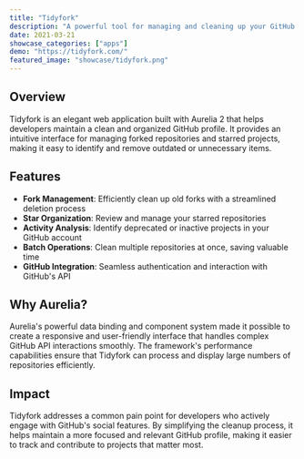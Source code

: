 ```yaml
---
title: "Tidyfork"
description: "A powerful tool for managing and cleaning up your GitHub forks and stars, built with Aurelia."
date: 2021-03-21
showcase_categories: ["apps"]
demo: "https://tidyfork.com/"
featured_image: "showcase/tidyfork.png"
---
```


## Overview

Tidyfork is an elegant web application built with Aurelia 2 that helps developers maintain a clean and organized GitHub profile. It provides an intuitive interface for managing forked repositories and starred projects, making it easy to identify and remove outdated or unnecessary items.

## Features

- **Fork Management**: Efficiently clean up old forks with a streamlined deletion process
- **Star Organization**: Review and manage your starred repositories
- **Activity Analysis**: Identify deprecated or inactive projects in your GitHub account
- **Batch Operations**: Clean multiple repositories at once, saving valuable time
- **GitHub Integration**: Seamless authentication and interaction with GitHub's API

## Why Aurelia?

Aurelia's powerful data binding and component system made it possible to create a responsive and user-friendly interface that handles complex GitHub API interactions smoothly. The framework's performance capabilities ensure that Tidyfork can process and display large numbers of repositories efficiently.

## Impact

Tidyfork addresses a common pain point for developers who actively engage with GitHub's social features. By simplifying the cleanup process, it helps maintain a more focused and relevant GitHub profile, making it easier to track and contribute to projects that matter most.
